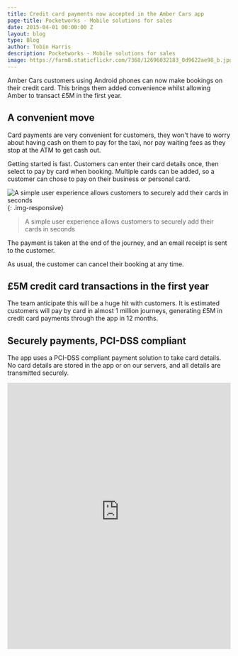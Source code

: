 ```yaml
---
title: Credit card payments now accepted in the Amber Cars app
page-title: Pocketworks - Mobile solutions for sales
date: 2015-04-01 00:00:00 Z
layout: blog
type: Blog
author: Tobin Harris
description: Pocketworks - Mobile solutions for sales
image: https://farm8.staticflickr.com/7368/12696032183_0d9622ae98_b.jpg
---
```


Amber Cars customers using Android phones can now make bookings on their credit card. This brings them added convenience whilst allowing Amber to transact £5M in the first year.

<!--more-->

## A convenient move

Card payments are very convenient for customers, they won't have to worry about having cash on them to pay for the taxi, nor pay waiting fees as they stop at the ATM to get cash out.

Getting started is fast. Customers can enter their card details once, then select to pay by card when booking. Multiple cards can be added, so a customer can chose to pay on their business or personal card.

![A simple user experience allows customers to securely add their cards in seconds](https://pocketworks-website.s3.amazonaws.com/amber-pay-by-card.jpg){: .img-responsive}

> A simple user experience allows customers to securely add their cards in seconds

The payment is taken at the end of the journey, and an email receipt is sent to the customer.

As usual, the customer can cancel their booking at any time.

## £5M credit card transactions in the first year

The team anticipate this will be a huge hit with customers. It is estimated customers will pay by card in almost 1 million journeys, generating £5M in credit card payments through the app in 12 months.

## Securely payments, PCI-DSS compliant

The app uses a PCI-DSS compliant payment solution to take card details. No card details are stored in the app or on our servers, and all details are transmitted securely.

<div class="col-xs-12">
<div class="embed-responsive" style="background-color:white;">
  <iframe class="embed-responsive-item" src="https://pocketworks-website.s3.amazonaws.com/flip_two_cards.mp4" frameborder="0" style="width:100%; height: 600px; background-color: white;"></iframe>
</div>
</div>



